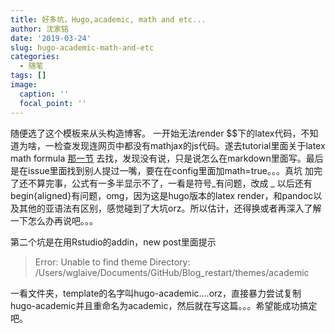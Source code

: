 ```yaml
---
title: 好多坑，Hugo,academic, math and etc...
author: 沈家铭
date: '2019-03-24'
slug: hugo-academic-math-and-etc
categories:
  - 随笔
tags: []
image:
  caption: ''
  focal_point: ''
---
```


随便选了这个模板来从头构造博客。
一开始无法render \$$下的latex代码，不知道为啥，一检查发现连网页中都没有mathjax的js代码。遂去tutorial里面关于latex math formula [那一节](https://sourcethemes.com/academic/docs/writing-markdown-latex/#rm-latex-math) 去找，发现没有说，只是说怎么在markdown里面写。最后是在issue里面找到别人提过一嘴，要在在config里面加math=true。。。真坑
加完了还不算完事，公式有一多半显示不了，一看是符号_有问题，改成 _ 以后还有begin{aligned}有问题，omg，因为这是hugo版本的latex render，和pandoc以及其他的亚语法有区别，感觉碰到了大坑orz。所以估计，还得换或者再深入了解一下怎么办再说吧。。。

第二个坑是在用Rstudio的addin，new post里面提示
> Error: Unable to find theme Directory: /Users/wglaive/Documents/GitHub/Blog_restart/themes/academic

一看文件夹，template的名字叫hugo-academic....orz，直接暴力尝试复制hugo-academic并且重命名为academic，然后就在写这篇。。。希望能成功搞定吧。
